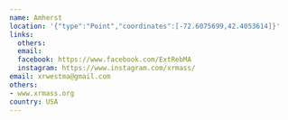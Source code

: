 ```yaml
---
name: Amherst
location: '{"type":"Point","coordinates":[-72.6075699,42.4053614]}'
links:
  others: 
  email: 
  facebook: https://www.facebook.com/ExtRebMA
  instagram: https://www.instagram.com/xrmass/
email: xrwestma@gmail.com
others:
- www.xrmass.org
country: USA
---
```

